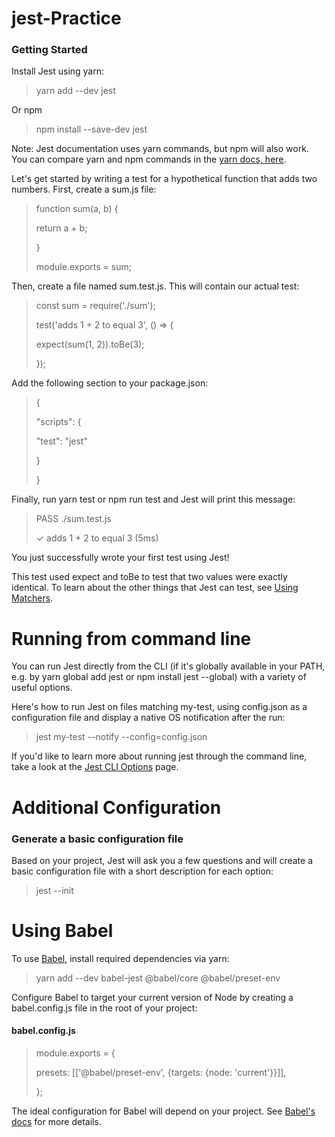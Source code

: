 # jest-Practice

### Getting Started
Install Jest using yarn:

> yarn add --dev jest

Or npm
> npm install --save-dev jest

Note: Jest documentation uses yarn commands, but npm will also work. You can compare yarn and npm commands in the [yarn docs, here](https://classic.yarnpkg.com/en/docs/migrating-from-npm#toc-cli-commands-comparison).

Let's get started by writing a test for a hypothetical function that adds two numbers. First, create a sum.js file:

> function sum(a, b) {
>
>  return a + b;
>  
> }
> 
> module.exports = sum;

Then, create a file named sum.test.js. This will contain our actual test:

> const sum = require('./sum');
>
> test('adds 1 + 2 to equal 3', () => {
> 
>  expect(sum(1, 2)).toBe(3);
>  
> });

Add the following section to your package.json:


> {
> 
>  "scripts": {
>  
>    "test": "jest"
>    
>  }
> 
>}

Finally, run yarn test or npm run test and Jest will print this message:
> PASS  ./sum.test.js
> 
> ✓ adds 1 + 2 to equal 3 (5ms)

You just successfully wrote your first test using Jest!

This test used expect and toBe to test that two values were exactly identical. To learn about the other things that Jest can test, see [Using Matchers](https://jestjs.io/docs/using-matchers).

# Running from command line
You can run Jest directly from the CLI (if it's globally available in your PATH, e.g. by yarn global add jest or npm install jest --global) with a variety of useful options.

Here's how to run Jest on files matching my-test, using config.json as a configuration file and display a native OS notification after the run:
> jest my-test --notify --config=config.json

If you'd like to learn more about running jest through the command line, take a look at the [Jest CLI Options](https://jestjs.io/docs/cli) page.

# Additional Configuration
### Generate a basic configuration file
Based on your project, Jest will ask you a few questions and will create a basic configuration file with a short description for each option:
> jest --init

# Using Babel
To use [Babel](https://babeljs.io/), install required dependencies via yarn:
> yarn add --dev babel-jest @babel/core @babel/preset-env

Configure Babel to target your current version of Node by creating a babel.config.js file in the root of your project:
#### babel.config.js
> module.exports = {
> 
>  presets: [['@babel/preset-env', {targets: {node: 'current'}}]],
>  
> };

The ideal configuration for Babel will depend on your project. See [Babel's docs](https://babeljs.io/docs/en/) for more details.

